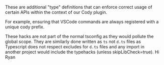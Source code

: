 These are additional "type" definitions that can enforce correct usage of certain APIs within the context of our Cody plugin.

For example, ensuring that VSCode commands are always registered with a unique cody prefix.

These hacks are not part of the normal tsconfig as they would pollute the global scope. They are similarly done written as `ts` not `d.ts` files as Typescript does not respect excludes for `d.ts` files and any import in another project would include the typehacks (unless skipLibCheck=true).
Hi Ryan
